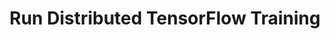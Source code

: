 ---
title: Run Distributed TensorFlow Training
weight: 1
variants: +flyte -serverless -byoc -selfmanaged
layout: py_example
example_file: /external/unionai-examples/flyte-integrations/native-backend-plugins/kftensorflow_plugin/kftensorflow_plugin/tf_mnist.py
---